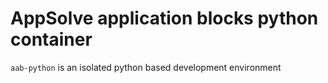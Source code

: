 # AppSolve application blocks python container  

`aab-python` is an isolated python based development environment
